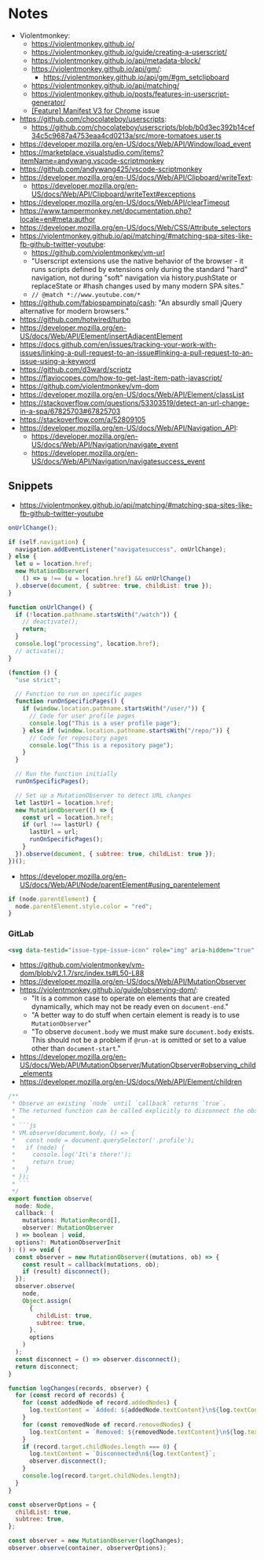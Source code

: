 # Notes

- Violentmonkey:
  - https://violentmonkey.github.io/
  - https://violentmonkey.github.io/guide/creating-a-userscript/
  - https://violentmonkey.github.io/api/metadata-block/
  - https://violentmonkey.github.io/api/gm/:
    - https://violentmonkey.github.io/api/gm/#gm_setclipboard
  - https://violentmonkey.github.io/api/matching/
  - https://violentmonkey.github.io/posts/features-in-userscript-generator/
  - [[Feature] Manifest V3 for Chrome](https://github.com/violentmonkey/violentmonkey/issues/1934) issue
- https://github.com/chocolateboy/userscripts:
  - https://github.com/chocolateboy/userscripts/blob/b0d3ec392b14cef34c5c9687a4753eaa4cd0213a/src/more-tomatoes.user.ts
- https://developer.mozilla.org/en-US/docs/Web/API/Window/load_event
- https://marketplace.visualstudio.com/items?itemName=andywang.vscode-scriptmonkey
- https://github.com/andywang425/vscode-scriptmonkey
- https://developer.mozilla.org/en-US/docs/Web/API/Clipboard/writeText:
  - https://developer.mozilla.org/en-US/docs/Web/API/Clipboard/writeText#exceptions
- https://developer.mozilla.org/en-US/docs/Web/API/clearTimeout
- https://www.tampermonkey.net/documentation.php?locale=en#meta:author
- https://developer.mozilla.org/en-US/docs/Web/CSS/Attribute_selectors
- https://violentmonkey.github.io/api/matching/#matching-spa-sites-like-fb-github-twitter-youtube:
  - https://github.com/violentmonkey/vm-url
  - "Userscript extensions use the native behavior of the browser - it runs scripts defined by extensions only during the standard "hard" navigation, not during "soft" navigation via history.pushState or replaceState or #hash changes used by many modern SPA sites."
  - `// @match *://www.youtube.com/*`
- https://github.com/fabiospampinato/cash: "An absurdly small jQuery alternative for modern browsers."
- https://github.com/hotwired/turbo
- https://developer.mozilla.org/en-US/docs/Web/API/Element/insertAdjacentElement
- https://docs.github.com/en/issues/tracking-your-work-with-issues/linking-a-pull-request-to-an-issue#linking-a-pull-request-to-an-issue-using-a-keyword
- https://github.com/d3ward/scriptz
- https://flaviocopes.com/how-to-get-last-item-path-javascript/
- https://github.com/violentmonkey/vm-dom
- https://developer.mozilla.org/en-US/docs/Web/API/Element/classList
- https://stackoverflow.com/questions/53303519/detect-an-url-change-in-a-spa/67825703#67825703
- https://stackoverflow.com/a/52809105
- https://developer.mozilla.org/en-US/docs/Web/API/Navigation_API:
  - https://developer.mozilla.org/en-US/docs/Web/API/Navigation/navigate_event
  - https://developer.mozilla.org/en-US/docs/Web/API/Navigation/navigatesuccess_event

## Snippets

- https://violentmonkey.github.io/api/matching/#matching-spa-sites-like-fb-github-twitter-youtube

```js
onUrlChange();

if (self.navigation) {
  navigation.addEventListener("navigatesuccess", onUrlChange);
} else {
  let u = location.href;
  new MutationObserver(
    () => u !== (u = location.href) && onUrlChange()
  ).observe(document, { subtree: true, childList: true });
}

function onUrlChange() {
  if (!location.pathname.startsWith("/watch")) {
    // deactivate();
    return;
  }
  console.log("processing", location.href);
  // activate();
}
```

```js
(function () {
  "use strict";

  // Function to run on specific pages
  function runOnSpecificPages() {
    if (window.location.pathname.startsWith("/user/")) {
      // Code for user profile pages
      console.log("This is a user profile page");
    } else if (window.location.pathname.startsWith("/repo/")) {
      // Code for repository pages
      console.log("This is a repository page");
    }
  }

  // Run the function initially
  runOnSpecificPages();

  // Set up a MutationObserver to detect URL changes
  let lastUrl = location.href;
  new MutationObserver(() => {
    const url = location.href;
    if (url !== lastUrl) {
      lastUrl = url;
      runOnSpecificPages();
    }
  }).observe(document, { subtree: true, childList: true });
})();
```

- https://developer.mozilla.org/en-US/docs/Web/API/Node/parentElement#using_parentelement

```js
if (node.parentElement) {
  node.parentElement.style.color = "red";
}
```

### GitLab

```xml
<svg data-testid="issue-type-issue-icon" role="img" aria-hidden="true" class="gl-icon s16 gl-fill-current gl-text-secondary" title="Issue"></svg>
```

- https://github.com/violentmonkey/vm-dom/blob/v2.1.7/src/index.ts#L50-L88
- https://developer.mozilla.org/en-US/docs/Web/API/MutationObserver
- https://violentmonkey.github.io/guide/observing-dom/:
  - "It is a common case to operate on elements that are created dynamically, which may not be ready even on `document-end`."
  - "A better way to do stuff when certain element is ready is to use `MutationObserver`"
  - "To observe `document.body` we must make sure `document.body` exists. This should not be a problem if `@run-at` is omitted or set to a value other than `document-start`."
- https://developer.mozilla.org/en-US/docs/Web/API/MutationObserver/MutationObserver#observing_child_elements
- https://developer.mozilla.org/en-US/docs/Web/API/Element/children

````js
/**
 * Observe an existing `node` until `callback` returns `true`.
 * The returned function can be called explicitly to disconnect the observer.
 *
 * ```js
 * VM.observe(document.body, () => {
 *   const node = document.querySelector('.profile');
 *   if (node) {
 *     console.log('It\'s there!');
 *     return true;
 *   }
 * });
 * ```
 */
export function observe(
  node: Node,
  callback: (
    mutations: MutationRecord[],
    observer: MutationObserver
  ) => boolean | void,
  options?: MutationObserverInit
): () => void {
  const observer = new MutationObserver((mutations, ob) => {
    const result = callback(mutations, ob);
    if (result) disconnect();
  });
  observer.observe(
    node,
    Object.assign(
      {
        childList: true,
        subtree: true,
      },
      options
    )
  );
  const disconnect = () => observer.disconnect();
  return disconnect;
}
````

```js
function logChanges(records, observer) {
  for (const record of records) {
    for (const addedNode of record.addedNodes) {
      log.textContent = `Added: ${addedNode.textContent}\n${log.textContent}`;
    }
    for (const removedNode of record.removedNodes) {
      log.textContent = `Removed: ${removedNode.textContent}\n${log.textContent}`;
    }
    if (record.target.childNodes.length === 0) {
      log.textContent = `Disconnected\n${log.textContent}`;
      observer.disconnect();
    }
    console.log(record.target.childNodes.length);
  }
}

const observerOptions = {
  childList: true,
  subtree: true,
};

const observer = new MutationObserver(logChanges);
observer.observe(container, observerOptions);
```
